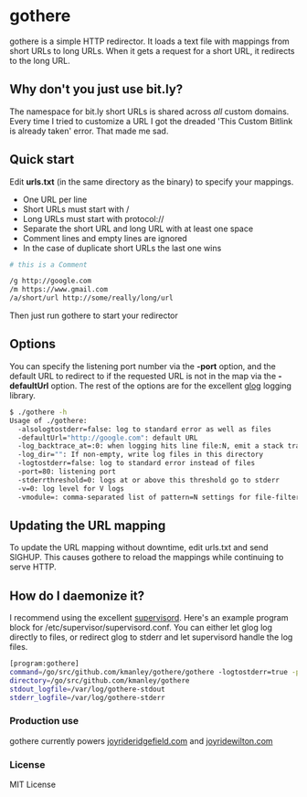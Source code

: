 # gothere

gothere is a simple HTTP redirector. It loads a text file with mappings from short URLs to
long URLs. When it gets a request for a short URL, it redirects to the long URL.
 
## Why don't you just use bit.ly?

The namespace for bit.ly short URLs is shared across *all* custom domains. Every time I 
tried to customize a URL I got the dreaded 'This Custom Bitlink is already taken' error.
That made me sad.

## Quick start

Edit **urls.txt** (in the same directory as the binary) to specify your mappings. 
* One URL per line
* Short URLs must start with /
* Long URLs must start with protocol://
* Separate the short URL and long URL with at least one space
* Comment lines and empty lines are ignored
* In the case of duplicate short URLs the last one wins

```bash
# this is a Comment

/g http://google.com
/m https://www.gmail.com
/a/short/url http://some/really/long/url
```

Then just run gothere to start your redirector

## Options

You can specify the listening port number via the **-port** option, 
and the default URL to redirect to if the requested URL is not in the map
via the **-defaultUrl** option. The rest of the options are for the 
excellent [glog](https://github.com/golang/glog) logging library.

```bash
$ ./gothere -h
Usage of ./gothere:
  -alsologtostderr=false: log to standard error as well as files
  -defaultUrl="http://google.com": default URL
  -log_backtrace_at=:0: when logging hits line file:N, emit a stack trace
  -log_dir="": If non-empty, write log files in this directory
  -logtostderr=false: log to standard error instead of files
  -port=80: listening port
  -stderrthreshold=0: logs at or above this threshold go to stderr
  -v=0: log level for V logs
  -vmodule=: comma-separated list of pattern=N settings for file-filtered logging
```

## Updating the URL mapping

To update the URL mapping without downtime, edit urls.txt and send SIGHUP. 
This causes gothere to reload the mappings while continuing to serve HTTP.

## How do I daemonize it?

I recommend using the excellent [supervisord](http://supervisord.org). Here's an 
example program block for /etc/supervisor/supervisord.conf. You can either let 
glog log directly to files, or redirect glog to stderr and let supervisord
handle the log files. 

```bash
[program:gothere]
command=/go/src/github.com/kmanley/gothere/gothere -logtostderr=true -port=80 -defaultUrl=http://whatever.com
directory=/go/src/github.com/kmanley/gothere
stdout_logfile=/var/log/gothere-stdout
stderr_logfile=/var/log/gothere-stderr
```

### Production use
gothere currently powers [joyrideridgefield.com](http://joyrideridgefield.com) and [joyridewilton.com](http://joyridewilton.com)

### License

MIT License
